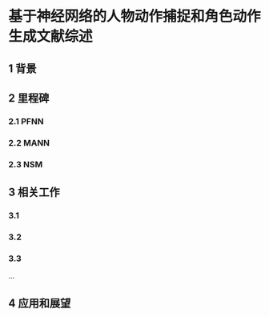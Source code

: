 # 基于神经网络的人物动作捕捉和角色动作生成文献综述
## 1 背景

## 2 里程碑

### 2.1 PFNN

### 2.2 MANN

### 2.3 NSM

## 3 相关工作

### 3.1

### 3.2

### 3.3

...

## 4 应用和展望

